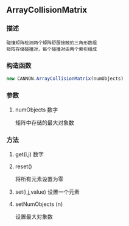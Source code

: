 ## ArrayCollisionMatrix 

### 描述

	碰撞矩阵检测两个矩阵舒服接触的三角形数组
	矩阵存储碰撞对，每个碰撞对由两个索引组成

### 构造函数

```javascript
new CANNON.ArrayCollisionMatrix(numObjects)
```

### 参数

1. numObjects 数字

	矩阵中存储的最大对象数

### 方法

1. get(i,j) 数字

2. reset()

	将所有元素设置为零
3. set(i,j,value)
	设置一个元素

4. setNumObjects (n)

	设置最大对象数

